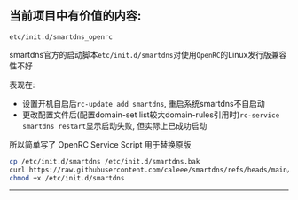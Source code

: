 ## 当前项目中有价值的内容:

`etc/init.d/smartdns_openrc`

smartdns官方的启动脚本`etc/init.d/smartdns`对使用`OpenRC`的Linux发行版兼容性不好

表现在: 

- 设置开机自启后`rc-update add smartdns`, 重启系统smartdns不自启动
- 更改配置文件后(配置domain-set list较大domain-rules引用时)`rc-service smartdns restart`显示启动失败, 但实际上已成功启动

所以简单写了 OpenRC Service Script 用于替换原版

```bash
cp /etc/init.d/smartdns /etc/init.d/smartdns.bak
curl https://raw.githubusercontent.com/caleee/smartdns/refs/heads/main/etc/init.d/smartdns_openrc -o /etc/init.d/smartdns
chmod +x /etc/init.d/smartdns
```

---

